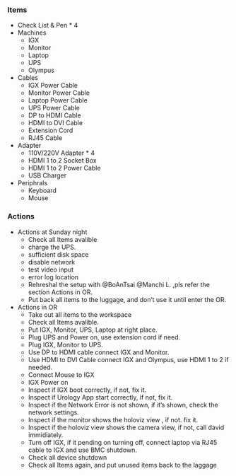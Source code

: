 
### Items
- Check List & Pen * 4
- Machines
    - IGX 
    - Monitor
    - Laptop
    - UPS
    - Olympus
- Cables
    - IGX Power Cable
    - Monitor Power Cable
    - Laptop Power Cable
    - UPS Power Cable
    - DP to HDMI Cable
    - HDMI to DVI Cable
    - Extension Cord
    - RJ45 Cable
- Adapter
    - 110V/220V Adapter * 4
    - HDMI 1 to 2 Socket Box
    - HDMI 1 to 2 Power Cable
    - USB Charger
- Periphrals
    - Keyboard
    - Mouse
### Actions
- Actions at Sunday night
    - Check all Items avalible
    - charge the UPS.
    - sufficient disk space
    - disable network
    - test video input
    - error log location
    - Rehreshal the setup with @BoAnTsai @Manchi L. ,pls refer the section Actions in OR.
    - Put back all items to the luggage, and don’t use it until enter the OR.
- Actions in OR
    - Take out all items to the workspace
    - Check all Items avalible.
    - Put IGX, Monitor, UPS, Laptop at right place.
    - Plug UPS and Power on, use extension cord if need.
    - Plug IGX, Monitor to UPS.
    - Use DP to HDMI cable connect IGX and Monitor.
    - Use HDMI to DVI Cable connect IGX and Olympus, use HDMI 1 to 2 if needed.
    - Connect Mouse to IGX
    - IGX Power on
    - Inspect if IGX boot correctly, if not, fix it.
    - Inspect if Urology App start correctly, if not, fix it.
    - Inspect if the Network Error is not shown, if it’s shown, check the network settings.
    - Inspect if the monitor shows the holoviz view , if not. fix it.
    - Inspect if the holoviz view shows the camera view, if not, call david immidiately.
    - Turn off IGX, if it pending on turning off, connect laptop via RJ45 cable to IGX and use BMC shutdown.
    - Check all device shutdown
    - Check all Items again, and put unused items back to the laggage
